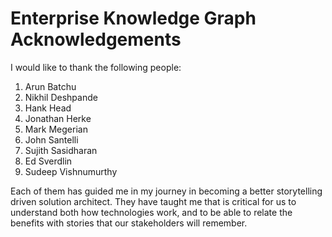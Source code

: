 # Enterprise Knowledge Graph Acknowledgements

I would like to thank the following people:

1. Arun Batchu
2. Nikhil Deshpande
3. Hank Head
4. Jonathan Herke
5. Mark Megerian
6. John Santelli
7. Sujith Sasidharan
8. Ed Sverdlin
9. Sudeep Vishnumurthy

Each of them has guided me in my journey in becoming a better storytelling driven solution architect.  They have taught me that is critical for us to understand both how technologies work, and to be able to relate the benefits with stories that our stakeholders will remember.